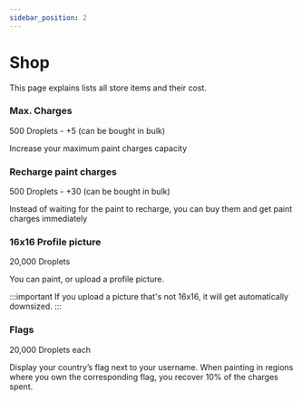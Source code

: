 ```yaml
---
sidebar_position: 2
---
```


# Shop
This page explains lists all store items and their cost.

### Max. Charges
500 Droplets - +5 (can be bought in bulk)

Increase your maximum paint charges capacity

### Recharge paint charges
500 Droplets - +30 (can be bought in bulk)

Instead of waiting for the paint to recharge, you can buy them and get paint charges immediately

### 16x16 Profile picture
20,000 Droplets

You can paint, or upload a profile picture.

:::important
If you upload a picture that's not 16x16, it will get automatically downsized.
:::

### Flags
20,000 Droplets each

Display your country’s flag next to your username. When painting in regions where you own the corresponding flag, you recover 10% of the charges spent.